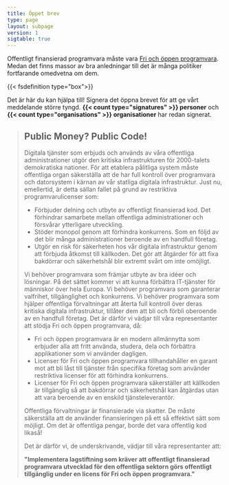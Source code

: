 ```yaml
---
title: Öppet brev
type: page
layout: subpage
version: 1
sigtable: true
---
```


Offentligt finansierad programvara måste vara [Fri och öppen programvara][fs].
Medan det finns massor av bra anledningar till det är många politiker
fortfarande omedvetna om dem.

{{< fsdefinition type="box">}}

Det är här du kan hjälpa till! Signera det öppna brevet för att ge vårt
meddelande större tyngd. **{{< count type="signatures" >}} personer** och **{{<
count type="organisations" >}} organisationer** har redan signerat.

> ## Public Money? Public Code!
>
> Digitala tjänster som erbjuds och används av våra offentliga administrationer
> utgör den kritiska infrastrukturen för 2000-talets demokratiska nationer. För
> att etablera pålitliga system måste offentliga organ säkerställa att de har
> full kontroll över programvara och datorsystem i kärnan av vår statliga
> digitala infrastruktur. Just nu, emellertid, är detta sällan fallet på grund av
> restriktiva programvarulicenser som:
>
> * Förbjuder delning och utbyte av offentligt finansierad kod. Det förhindrar
>   samarbete mellan offentliga administrationer och försvårar ytterligare
>   utveckling.
> * Stöder monopol genom att förhindra konkurrens. Som en följd av det blir många
>   administrationer beroende av en handfull företag.
> * Utgör en risk för säkerheten hos vår digitala infrastruktur genom att förbjuda
>   åtkomst till källkoden. Det gör att åtgärder för att fixa bakdörrar och
>   säkerhetshål blir extremt svårt om inte omöjligt.
>
> Vi behöver programvara som främjar utbyte av bra idéer och lösningar. På det
> sättet kommer vi att kunna förbättra IT-tjänster för människor över hela
> Europa. Vi behöver programvara som garanterar valfrihet, tillgänglighet och
> konkurrens. Vi behöver programvara som hjälper offentliga förvaltningar att
> återta full kontroll över deras kritiska digitala infrastruktur, tillåter dem
> att bli och förbli oberoende av en handfull företag. Det är därför vi vädjar
> till våra representanter att stödja Fri och öppen programvara, då:
>
> * Fri och öppen programvara är en modern allmännytta som erbjuder alla att
>   fritt använda, studera, dela och förbättra applikationer som vi använder
>   dagligen.
> * Licenser för Fri och öppen programvara tillhandahåller en garant mot att bli
>   låst till tjänster från specifika företag som använder restriktiva licenser
>   för att förhindra konkurrens.
> * Licenser för Fri och öppen programvara säkerställer att källkoden är
>   tillgänglig så att bakdörrar och säkerhetshål kan åtgärdas utan att vara
>   beroende av en enskild tjänsteleverantör.
>
> Offentliga förvaltningar är finansierade via skatter. De måste säkerställa att
> de använder finansieringen på ett så effektivt sätt som möjligt. Om det är
> offentliga pengar, borde det vara offentlig kod likaså!
>
> Det är därför vi, de underskrivande, vädjar till våra representanter att:
>
> **"Implementera lagstiftning som kräver att offentligt finansierad programvara
> utvecklad för den offentliga sektorn görs offentligt tillgänglig under en
> licens för Fri och öppen programvara."**

[fs]: https://fsfe.org/freesoftware/basics/summary.html "Fri programvara ger alla rätten att använda, studera, dela och förbättra programvara. Det främjar andra fundamentala friheter som yttrandefrihet, fri press och integritet"

